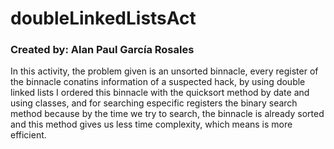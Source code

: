 # doubleLinkedListsAct

### Created by: Alan Paul García Rosales

In this activity, the problem given is an unsorted binnacle, every register of the binnacle conatins information of a suspected hack, by using double linked lists I ordered this binnacle with the quicksort method by date and using classes, and for searching especific registers the binary search method because by the time we try to search, the binnacle is already sorted and this method gives us less time complexity, which means is more efficient.
